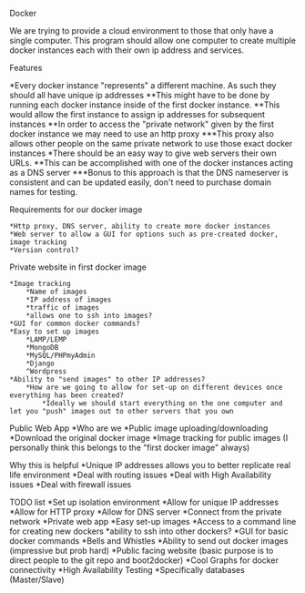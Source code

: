 Docker

We are trying to provide a cloud environment to those that only have a single computer. This program should allow one computer to create multiple docker
instances each with their own ip address and services.

Features

  *Every docker instance "represents" a different machine. As such they should all have unique ip addresses
    **This might have to be done by running each docker instance inside of the first docker instance.
        **This would allow the first instance to assign ip addresses for subsequent instances 
        **In order to access the "private network" given by the first docker instance we may need to use an http proxy
            ***This proxy also allows other people on the same private network to use those exact docker instances
  *There should be an easy way to give web servers their own URLs.
    **This can be accomplished with one of the docker instances acting as a DNS server
    ***Bonus to this approach is that the DNS nameserver is consistent and can be updated easily, don't need to purchase domain names for testing.


Requirements for our docker image

    *Http proxy, DNS server, ability to create more docker instances
    *Web server to allow a GUI for options such as pre-created docker, image tracking
    *Version control?

Private website in first docker image

    *Image tracking
        *Name of images
        *IP address of images
        *traffic of images
        *allows one to ssh into images?
    *GUI for common docker commands?
    *Easy to set up images
        *LAMP/LEMP
        *MongoDB
        *MySQL/PHPmyAdmin
        *Django
        ^Wordpress
    *Ability to "send images" to other IP addresses?
        *How are we going to allow for set-up on different devices once everything has been created?
            *Ideally we should start everything on the one computer and let you "push" images out to other servers that you own
Public Web App
    *Who are we
    *Public image uploading/downloading
    *Download the original docker image
    *Image tracking for public images (I personally think this belongs to the "first docker image" always)  

Why this is helpful
    *Unique IP addresses allows you to better replicate real life environment
        *Deal with routing issues
        *Deal with High Availability issues
        *Deal with firewall issues

TODO list
    *Set up isolation environment
        *Allow for unique IP addresses
        *Allow for HTTP proxy
        *Allow for DNS server
        *Connect from the private network
    *Private web app
        *Easy set-up images
        *Access to a command line for creating new dockers
        *ability to ssh into other dockers?
        *GUI for basic docker commands
    *Bells and Whistles
        *Ability to send out docker images (impressive but prob hard)
        *Public facing website (basic purpose is to direct people to the git repo and boot2docker)
        *Cool Graphs for docker connectivity
        *High Availability Testing
            *Specifically databases (Master/Slave)
